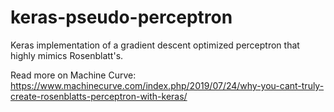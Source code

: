 # keras-pseudo-perceptron
Keras implementation of a gradient descent optimized perceptron that highly mimics Rosenblatt's.

Read more on Machine Curve: https://www.machinecurve.com/index.php/2019/07/24/why-you-cant-truly-create-rosenblatts-perceptron-with-keras/